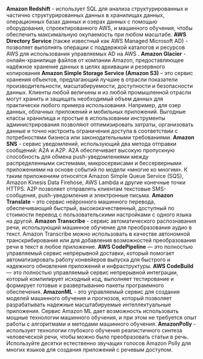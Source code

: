 **Amazon Redshift** - использует SQL для анализа структурированных и частично структурированных данных в хранилищах данных, операционных базах данных и озерах данных с помощью оборудования, спроектированного AWS, и машинного обучения, чтобы обеспечить максимальную окупаемость при любом масштабе.
**AWS Directory Service** (также известный как AWS Managed Microsoft AD) - позволяет выполнять операции с поддержкой каталогов и ресурсов AWS для использования управляемых AD на AWS .
**Amazon Glacier** - онлайн-хранилище файлов от компании Amazon, предоставляющее надёжное хранение данных в целях архивации и резервного копирования
**Amazon Simple Storage Service (Amazon S3)** – это сервис хранения объектов, предлагающий лучшие в отрасли показатели производительности, масштабируемости, доступности и безопасности данных. Клиенты любой величины и из любой промышленной отрасли могут хранить и защищать необходимый объем данных для практически любого примера использования. Например, для озер данных, облачных приложений и мобильных приложений. Выгодные классы хранилища и простые в использовании инструменты администрирования позволяют оптимизировать затраты, организовать данные и точно настроить ограничения доступа в соответствии с потребностями бизнеса или законодательными требованиями.
**Amazon SNS** - сервис уведомлений, использующий два метода отправки сообщений: A2A и A2P. A2A обеспечивает высокую пропускную способность для обмена push-уведомлениями между распределенными системами, микросервисами и бессерверными приложениями на основе событий по модели «многие ко многим». К таким приложениям относятся Amazon Simple Queue Service (SQS), Amazon Kinesis Data Firehose, AWS Lambda и другие конечные точки HTTPS. A2P позволяет отправлять клиентам текстовые SMS-сообщения, push-уведомления и электронные письма.
**Amazon Translate** – это сервис нейронного машинного перевода, обеспечивающий быстрый, высококачественный, доступный по стоимости перевод с пользовательскими настройками с одного языка на другой.
**Amazon Transcribe** - сервис автоматического распознавания речи, использующий машинное обучение для преобразования аудио в текст. Amazon Transcribe можно использовать в качестве автономной транскрибирования или для добавления возможностей преобразования речи в текст в любое приложение.
**AWS CodePipeline** — это полностью управляемый сервис непрерывной доставки, который помогает автоматизировать работу конвейеров выпуска для быстрого и надежного обновления приложений и инфраструктуры.
**AWS CodeBuild** — это полностью управляемый сервис непрерывной интеграции, который компилирует исходный код, выполняет тестирование и формирует готовые к развертыванию пакеты программного обеспечения.
**AmazonML** - это управляемый сервис для создания моделей машинного обучения и прогнозов, который позволяет разрабатывать надежные масштабируемые интеллектуальные приложения. Сервис Amazon ML дает возможность использовать мощные технологии машинного обучения, и при этом не требуется опыт работы с алгоритмами и методами машинного обучения.
**AmazonPolly** - использует технологии глубокого обучения реалистичного синтеза человеческой речи, чтобы можно было преобразовать статьи в речь. Используйте десятки естественно звучащих голосов Amazon Polly для многих языков для создания приложений с речевым доступом.
